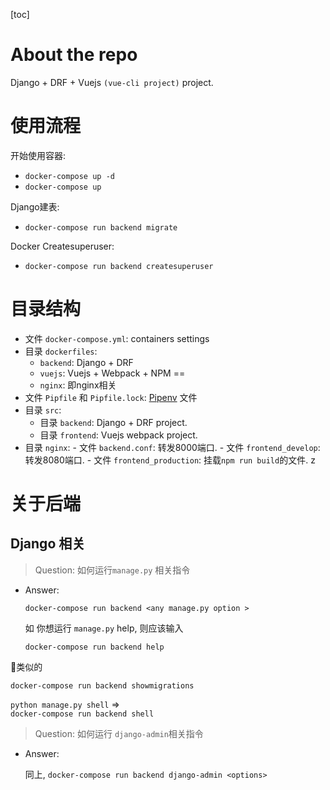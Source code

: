 [toc]

# About the repo
 Django + DRF + Vuejs `(vue-cli project)` project.


# 使用流程
开始使用容器:
  - `docker-compose up -d`
  - `docker-compose up`

Django建表:
  - `docker-compose run backend migrate`

Docker Createsuperuser:
  - `docker-compose run backend createsuperuser`



# 目录结构

  - 文件 `docker-compose.yml`: containers settings
  - 目录 `dockerfiles`: 
    -  `backend`: Django + DRF
    -  `vuejs`: Vuejs + Webpack + NPM ==
    -  `nginx`: 即nginx相关
  - 文件 `Pipfile` 和 `Pipfile.lock`: [Pipenv](https://pipenv.readthedocs.io/en/latest/) 文件
  - 目录 `src`:
    - 目录 `backend`: Django + DRF project.
    - 目录 `frontend`: Vuejs webpack project.   
   - 目录 `nginx`:
    - 文件 `backend.conf`: 转发8000端口.
    - 文件 `frontend_develop`: 转发8080端口.
    - 文件 `frontend_production`: 挂载`npm run build`的文件.                                                                                                                                                                                                                                                                                                                                                                                                                                                                                                                                                                                                                                                                                                                                                                                                                                                                                                                                                                                                                                                                                                                                                                                                                                                                                                                                                                                                                                                                                                                                                                                                                                                                                                                                                                                                                                                                                                                                                                                                                                                                                                                                                                                                                                                                                                                                                                                                                                                                                                                                                                                                                                                                                                                                                                                                                                                                                                                                                                                         z

# 关于后端


## Django 相关

  > Question:  如何运行`manage.py` 相关指令
  - Answer: 

    `docker-compose run backend <any manage.py option >`

    如 你想运行 `manage.py` help, 则应该输入

    `docker-compose run backend help`

   类似的

  `docker-compose run backend showmigrations`

   `python manage.py shell` =>  
    `docker-compose run backend shell`

  > Question: 如何运行 `django-admin`相关指令 
  - Answer: 

    同上, `docker-compose run backend django-admin <options>`

